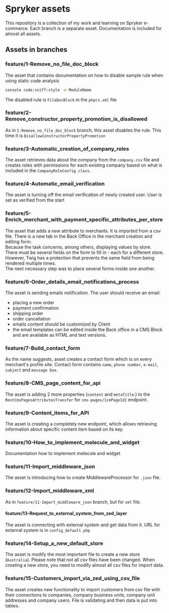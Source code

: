 # Spryker assets

This repository is a collection of my work and learning on Spryker e-commerce. Each branch is a separate asset.
Documentation is included for almost all assets.

## Assets in branches

### feature/1-Remove_no_file_doc_block

The asset that contains documentation on how to disable sample rule when using static code analysis

```bash
console code:sniff:style -m ModuleName
```

The disabled rule is `FileDocBlock` in the `phpcs.xml` file

### feature/2-Remove_constructor_property_promotion_is_disallowed

As in `1-Remove_no_file_doc_block` branch, this asset disables the rule. This time it
is `DisallowConstructorPropertyPromotion`

### feature/3-Automatic_creation_of_company_roles

The asset retrieves data about the company from the `company.csv` file and creates roles with permissions for each
existing company based on what is included in the `CompanyRoleConfig class`.

### feature/4-Automatic_email_verification

The asset is turning off the email verification of newly created user. User is set as verified from the start

### feature/5-Enrich_merchant_with_payment_specific_attributes_per_store

The asset that adds a new attribute to merchants. It is imported from a csv file. There is a new tab in the Back Office
in the merchant creation and editing form.<br>
Because the task concerns, among others, displaying values by store. There must be several fields on the form to fill
in - each for a different store. However, Twig has a protection that prevents the same field from being rendered
multiple times.<br>
The next necessary step was to place several forms inside one another.

### feature/6-Order_details_email_notifications_process

The asset is sending emails notification. The user should receive an email: 
- placing a new order
- payment confirmation
- shipping order
- order cancellation
- emails content should be customized by Client
- the email templates can be edited inside the Back office in a CMS Block and are available as HTML and text versions.

### feature/7-Build_contact_form

As the name suggests, asset creates a contact form which is on every merchant's profile site. Contact form contains `name`, `phone number`, `e-mail`, `subject` and `message box`.

### feature/8-CMS_page_content_for_api

The asset is adding 2 more properties (`content` and `metaTitle`.) to the `RestCmsPagesAttributesTransfer` for `cms-pages/{cmPageId}` endpoint. 

### feature/9-Content_items_for_API

The asset is creating a completely new endpoint, which allows retrieving information about specific content item based on its key.

### feature/10-How_to_implement_molecule_and_widget

Documentation how to implement molecule and widget

### feature/11-Import_middleware_json

The asset is introducing how to create MiddlewareProcessor for `.json` file.

### feature/12-Import_middleware_xml

As in `feature/11-Import_middleware_json` branch, but for `xml` file.

#### feature/13-Request_to_external_system_from_zed_layer

The asset is connecting with external system and get data from it. URL for external system is in `config_default.php`

### feature/14-Setup_a_new_default_store

The asset is modify the most important file to create a new store (`Australia`). Please note that not all csv files have been changed. When creating a new store, you need to modify almost all csv files for import data.

### feature/15-Customers_import_via_zed_using_csv_file

The asset creates new functionality to import customers from csv file with their connections to companies, company business units, company unit addresses and company users. File is validating and then data is put into tables.
